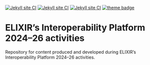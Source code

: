 [![Jekyll site CI](https://github.com/ivanmicetic/interoperability_2024-26/actions/workflows/jekyll.yml/badge.svg?branch=main)](https://github.com/ivanmicetic/interoperability_2024-26/actions/workflows/jekyll.yml)
[![Jekyll site CI](https://github.com/ivanmicetic/interoperability_2024-26/actions/workflows/jekyll.yml/badge.svg?branch=main&event=push)](https://github.com/ivanmicetic/interoperability_2024-26/actions/workflows/jekyll.yml)
[![Jekyll site CI](https://github.com/ivanmicetic/interoperability_2024-26/actions/workflows/jekyll.yml/badge.svg?branch=main&event=status)](https://github.com/ivanmicetic/interoperability_2024-26/actions/workflows/jekyll.yml)
[![theme badge](https://img.shields.io/badge/Jekyll%20theme-ETT-blue?logo=jekyll&color=0d6efd)](https://github.com/ELIXIR-Belgium/elixir-toolkit-theme)

# ELIXIR’s Interoperability Platform 2024–26 activities

Repository for content produced and developed during ELIXIR’s Interoperability Platform 2024–26 activities.
